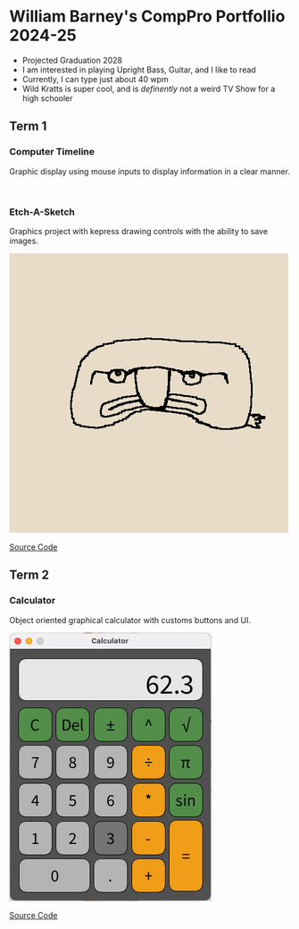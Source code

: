 # William Barney's CompPro Portfollio 2024-25
* Projected Graduation 2028
* I am interested in playing Upright Bass, Guitar, and I like to read
* Currently, I  can type just about 40 wpm
* Wild Kratts is super cool, and is *definently* not a weird TV Show for a high schooler

## Term 1
### Computer Timeline
Graphic display using mouse inputs to display information in a clear manner.

![]()

[]()

### Etch-A-Sketch
Graphics project with kepress drawing controls with the ability to save images.

![Running App](https://github.com/BarneyDaDinosaur/programingportfolio/blob/main/images/Etch-A-Sketch1.png?raw=true)

[Source Code](https://github.com/BarneyDaDinosaur/programingportfolio/blob/main/src/etchASketch.pde)

## Term 2
### Calculator
Object oriented graphical calculator with customs buttons and UI.

![Running App](https://github.com/BarneyDaDinosaur/programingportfolio/blob/main/images/calc1.png?raw=true)

[Source Code](https://github.com/BarneyDaDinosaur/programingportfolio/tree/main/src/Calculator)
